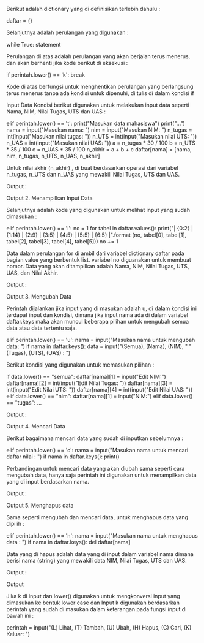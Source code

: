 Berikut adalah dictionary yang di definisikan terlebih dahulu :

daftar = {}

Selanjutnya adalah perulangan yang digunakan :

while True: statement

Perulangan di atas adalah perulangan yang akan berjalan terus menerus, dan akan berhenti jika kode berikut di eksekusi :

if perintah.lower() == 'k': break

Kode di atas berfungsi untuk menghentikan perulangan yang berlangsung terus menerus tanpa ada kondisi untuk dipenuhi, di tulis di dalam kondisi if

Input Data
Kondisi berikut digunakan untuk melakukan input data seperti Nama, NIM, Nilai Tugas, UTS dan UAS :

elif perintah.lower() == 't': print("Masukan data mahasiswa") print("...") nama = input("Masukan nama: ") nim = input("Masukan NIM: ") n_tugas = int(input("Masukan nilai tugas: ")) n_UTS = int(input("Masukan nilai UTS: ")) n_UAS = int(input("Masukan nilai UAS: ")) a = n_tugas * 30 / 100 b = n_UTS * 35 / 100 c = n_UAS * 35 / 100 n_akhir = a + b + c daftar[nama] = [nama, nim, n_tugas, n_UTS, n_UAS, n_akhir]

Untuk nilai akhir (n_akhir) , di buat berdasarkan operasi dari variabel n_tugas, n_UTS dan n_UAS yang mewakili Nilai Tugas, UTS dan UAS.

Output :

Output 2. Menampilkan Input Data

Selanjutnya adalah kode yang digunakan untuk melihat input yang sudah dimasukan :

elif perintah.lower() == 'l': no = 1 for tabel in daftar.values(): print("| {0:2} | {1:14} | {2:9} | {3:5} | {4:5} | {5:5} | {6:5} |".format (no, tabel[0], tabel[1], tabel[2], tabel[3], tabel[4], tabel[5])) no += 1

Data dalam perulangan for di ambil dari variabel dictionary daftar pada bagian value yang berbentuk list. variabel no diguanakan untuk membuat nomor. Data yang akan ditampilkan adalah Nama, NIM, Nilai Tugas, UTS, UAS, dan Nilai Akhir.

Output :

Output 3. Mengubah Data

Perintah dijalankan jika input yang di masukan adalah u, di dalam kondisi ini terdapat input dan kondisi, dimana jika input nama ada di dalam variabel daftar.keys maka akan muncul beberapa pilihan untuk mengubah semua data atau data tertentu saja.

elif perintah.lower() == 'u': nama = input("Masukan nama untuk mengubah data: ") if nama in daftar.keys(): data = input("(Semua), (Nama), (NIM), " "(Tugas), (UTS), (UAS) : ")

Berikut kondisi yang digunakan untuk memasukan pilihan :

if data.lower() == "semua": daftar[nama][1] = input("Edit NIM:") daftar[nama][2] = int(input("Edit Nilai Tugas: ")) daftar[nama][3] = int(input("Edit Nilai UTS: ")) daftar[nama][4] = int(input("Edit Nilai UAS: ")) elif data.lower() == "nim": daftar[nama][1] = input("NIM:") elif data.lower() == "tugas": ...

Output :

Output 4. Mencari Data

Berikut bagaimana mencari data yang sudah di inputkan sebelumnya :

elif perintah.lower() == 'c': nama = input("Masukan nama untuk mencari daftar nilai : ") if nama in daftar.keys(): print()

Perbandingan untuk mencari data yang akan diubah sama seperti cara mengubah data, hanya saja perintah ini digunakan untuk menampilkan data yang di input berdasarkan nama.

Output :

Output 5. Menghapus data

Sama seperti mengubah dan mencari data, untuk menghapus data yang dipilih :

elif perintah.lower() == 'h': nama = input("Masukan nama untuk menghapus data : ") if nama in daftar.keys(): del daftar[nama]

Data yang di hapus adalah data yang di input dalam variabel nama dimana berisi nama (string) yang mewakili data NIM, Nilai Tugas, UTS dan UAS.

Output :

Output

Jika k di input dan lower() digunakan untuk mengkonversi input yang dimasukan ke bentuk lower case dan Input k digunakan berdasarkan perintah yang sudah di masukan dalam keterangan pada fungsi input di bawah ini :

perintah = input("(L) Lihat, (T) Tambah, (U) Ubah, (H) Hapus, (C) Cari, (K) Keluar: ")